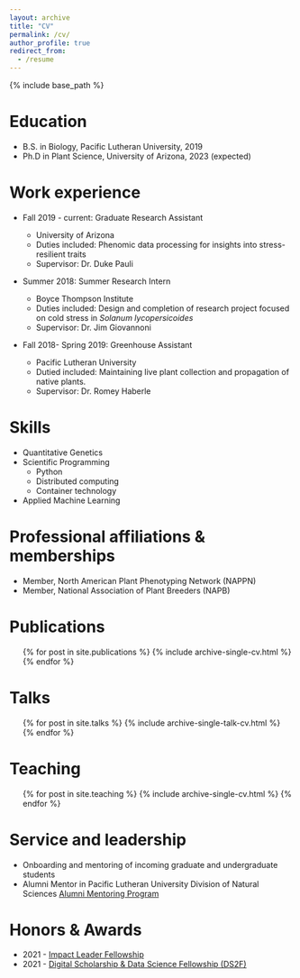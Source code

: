 ```yaml
---
layout: archive
title: "CV"
permalink: /cv/
author_profile: true
redirect_from:
  - /resume
---
```


{% include base_path %}

Education
======
* B.S. in Biology, Pacific Lutheran University, 2019
* Ph.D in Plant Science, University of Arizona, 2023 (expected)

Work experience
======
* Fall 2019 - current: Graduate Research Assistant
  * University of Arizona
  * Duties included: Phenomic data processing for insights into stress-resilient traits
  * Supervisor: Dr. Duke Pauli

* Summer 2018: Summer Research Intern
  * Boyce Thompson Institute
  * Duties included: Design and completion of research project focused on cold stress in *Solanum lycopersicoides*
  * Supervisor: Dr. Jim Giovannoni

* Fall 2018- Spring 2019: Greenhouse Assistant 
  * Pacific Lutheran University 
  * Dutied included: Maintaining live plant collection and propagation of native plants. 
  * Supervisor: Dr. Romey Haberle

Skills
======
* Quantitative Genetics
* Scientific Programming 
  * Python
  * Distributed computing
  * Container technology
* Applied Machine Learning
  
Professional affiliations & memberships
======
* Member, North American Plant Phenotyping Network (NAPPN)
* Member, National Association of Plant Breeders (NAPB)

Publications
======
  <ul>{% for post in site.publications %}
    {% include archive-single-cv.html %}
  {% endfor %}</ul>
  
Talks
======
  <ul>{% for post in site.talks %}
    {% include archive-single-talk-cv.html %}
  {% endfor %}</ul>
  
Teaching
======
  <ul>{% for post in site.teaching %}
    {% include archive-single-cv.html %}
  {% endfor %}</ul>
  
Service and leadership
======
* Onboarding and mentoring of incoming graduate and undergraduate students 
* Alumni Mentor in Pacific Lutheran University Division of Natural Sciences [Alumni Mentoring Program](https://lutelink.plu.edu/hub/plu/programs/natsci-mentoring-program/about)

Honors & Awards
======
* 2021 - [Impact Leader Fellowship](https://cals.arizona.edu/news/self-nominations-open-spring-impact-leader-professional-development-training) 
* 2021 - [Digital Scholarship & Data Science Fellowship (DS2F)](https://new.library.arizona.edu/ds2f)